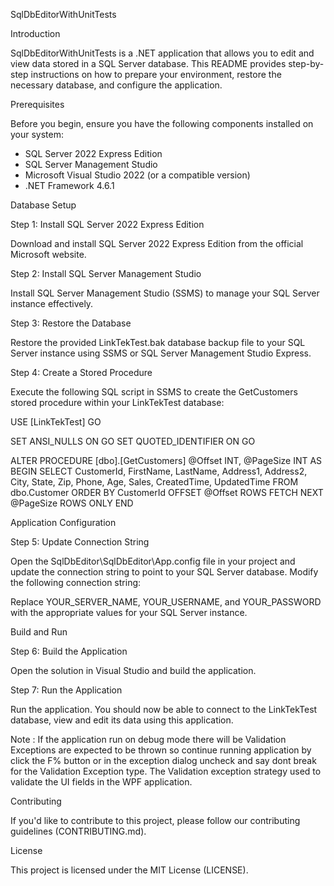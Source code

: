 SqlDbEditorWithUnitTests

Introduction

SqlDbEditorWithUnitTests is a .NET application that allows you to edit and view data stored in a SQL Server database. This README provides step-by-step instructions on how to prepare your environment, restore the necessary database, and configure the application.

Prerequisites

Before you begin, ensure you have the following components installed on your system:

- SQL Server 2022 Express Edition
- SQL Server Management Studio
- Microsoft Visual Studio 2022 (or a compatible version)
- .NET Framework 4.6.1

Database Setup

Step 1: Install SQL Server 2022 Express Edition

Download and install SQL Server 2022 Express Edition from the official Microsoft website.

Step 2: Install SQL Server Management Studio

Install SQL Server Management Studio (SSMS) to manage your SQL Server instance effectively.

Step 3: Restore the Database

Restore the provided LinkTekTest.bak database backup file to your SQL Server instance using SSMS or SQL Server Management Studio Express.

Step 4: Create a Stored Procedure

Execute the following SQL script in SSMS to create the GetCustomers stored procedure within your LinkTekTest database:

USE [LinkTekTest]
GO

SET ANSI_NULLS ON
GO
SET QUOTED_IDENTIFIER ON
GO

ALTER PROCEDURE [dbo].[GetCustomers]
    @Offset INT,
    @PageSize INT
AS
BEGIN
    SELECT CustomerId, FirstName, LastName, Address1, Address2, City, State, Zip, Phone, Age, Sales, CreatedTime, UpdatedTime 
	FROM dbo.Customer 
	ORDER BY CustomerId OFFSET @Offset 
	ROWS FETCH NEXT @PageSize ROWS ONLY
END

Application Configuration

Step 5: Update Connection String

Open the SqlDbEditor\SqlDbEditor\App.config file in your project and update the connection string to point to your SQL Server database. Modify the following connection string:

<add name="SqlDbEditor.Properties.Settings.LinkTekTestConnectionString"
     connectionString="Data Source=YOUR_SERVER_NAME;Initial Catalog=LinkTekTest;Persist Security Info=True;User ID=YOUR_USERNAME;Password=YOUR_PASSWORD;MultipleActiveResultSets=True"
     providerName="System.Data.SqlClient" />

Replace YOUR_SERVER_NAME, YOUR_USERNAME, and YOUR_PASSWORD with the appropriate values for your SQL Server instance.

Build and Run

Step 6: Build the Application

Open the solution in Visual Studio and build the application.

Step 7: Run the Application

Run the application. You should now be able to connect to the LinkTekTest database, view and edit its data using this application.

Note : If the application run on debug mode there will be Validation Exceptions are expected to be thrown so continue running application by click the F% button or in the exception dialog uncheck and say dont break for the Validation Exception type. The Validation exception strategy used to validate the UI fields in the WPF application.

Contributing

If you'd like to contribute to this project, please follow our contributing guidelines (CONTRIBUTING.md).

License

This project is licensed under the MIT License (LICENSE).
